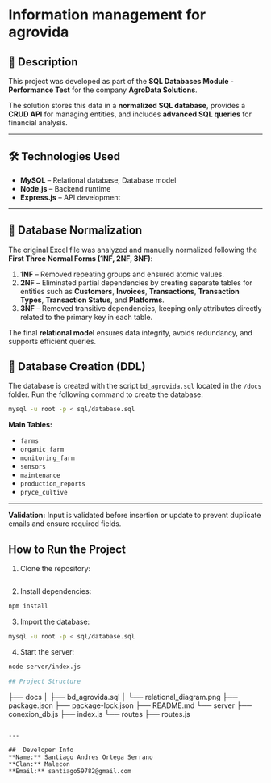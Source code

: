 # Information management for agrovida

## 📌 Description
This project was developed as part of the **SQL Databases Module - Performance Test** for the company **AgroData Solutions**.  

The solution stores this data in a **normalized SQL database**, provides a **CRUD API** for managing entities, and includes **advanced SQL queries** for financial analysis.

---

## 🛠 Technologies Used
- **MySQL** – Relational database, Database model
- **Node.js** – Backend runtime
- **Express.js** – API development
---

## 📂 Database Normalization
The original Excel file was analyzed and manually normalized following the **First Three Normal Forms (1NF, 2NF, 3NF)**:

1. **1NF** – Removed repeating groups and ensured atomic values.
2. **2NF** – Eliminated partial dependencies by creating separate tables for entities such as **Customers**, **Invoices**, **Transactions**, **Transaction Types**, **Transaction Status**, and **Platforms**.
3. **3NF** – Removed transitive dependencies, keeping only attributes directly related to the primary key in each table.

The final **relational model** ensures data integrity, avoids redundancy, and supports efficient queries.



## 💾 Database Creation (DDL)
The database is created with the script `bd_agrovida.sql` located in the `/docs` folder.
Run the following command to create the database:

```bash
mysql -u root -p < sql/database.sql
```

**Main Tables:**
- `farms`
- `organic_farm`
- `monitoring_farm`
- `sensors`
- `maintenance`
- `production_reports`
- `pryce_cultive`

---

**Validation:** Input is validated before insertion or update to prevent duplicate emails and ensure required fields.

## How to Run the Project
1. Clone the repository:
```bash

```
2. Install dependencies:
```bash
npm install
```
3. Import the database:
```bash
mysql -u root -p < sql/database.sql
```
4. Start the server:
```bash
node server/index.js

## Project Structure
```
├── docs
│   ├── bd_agrovida.sql
│   └── relational_diagram.png
├── package.json
├── package-lock.json
├── README.md
└── server
    ├── conexion_db.js
    ├── index.js
    └── routes
        ├── routes.js
```

---

##  Developer Info
**Name:** Santiago Andres Ortega Serrano  
**Clan:** Malecon
**Email:** santiago59782@gmail.com

